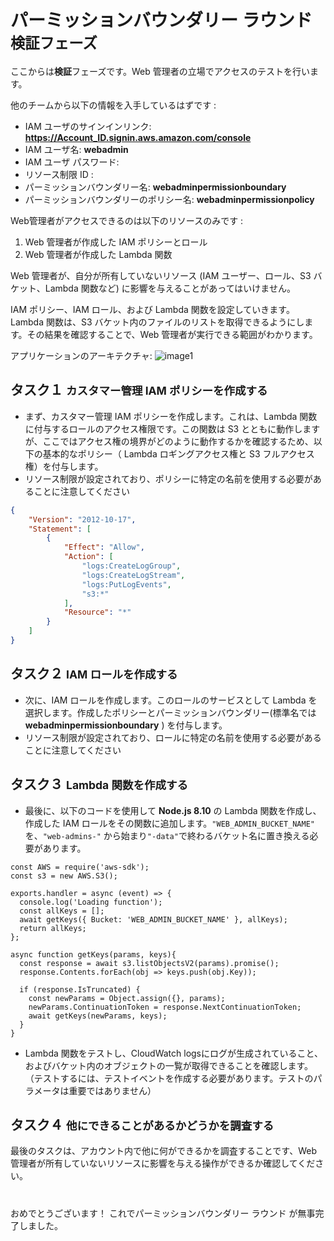 # パーミッションバウンダリー ラウンド <small>検証フェーズ</small>

ここからは**検証**フェーズです。Web 管理者の立場でアクセスのテストを行います。 

他のチームから以下の情報を入手しているはずです :

* IAM ユーザのサインインリンク:	**https://Account_ID.signin.aws.amazon.com/console**
* IAM ユーザ名: **webadmin**
* IAM ユーザ パスワード:	
* リソース制限 ID :	
* パーミッションバウンダリー名: **webadminpermissionboundary**
* パーミッションバウンダリーのポリシー名: **webadminpermissionpolicy**

Web管理者がアクセスできるのは以下のリソースのみです :


1. Web 管理者が作成した IAM ポリシーとロール 
2. Web 管理者が作成した Lambda 関数

Web 管理者が、自分が所有していないリソース (IAM ユーザー、ロール、S3 バケット、Lambda 関数など) に影響を与えることがあってはいけません。  

IAM ポリシー、IAM ロール、および Lambda 関数を設定していきます。Lambda 関数は、S3 バケット内のファイルのリストを取得できるようにします。その結果を確認することで、Web 管理者が実行できる範囲がわかります。 

アプリケーションのアーキテクチャ: ![image1](./images/architecture.png)

## タスク１ <small>         カスタマー管理 IAM ポリシーを作成する  </small>

* まず、カスタマー管理 IAM ポリシーを作成します。これは、Lambda 関数に付与するロールのアクセス権限です。この関数は S3 とともに動作しますが、ここではアクセス権の境界がどのように動作するかを確認するため、以下の基本的なポリシー（ Lambda ロギングアクセス権と S3 フルアクセス権）を付与します。  
* リソース制限が設定されており、ポリシーに特定の名前を使用する必要があることに注意してください  

``` json
{
    "Version": "2012-10-17",
    "Statement": [
        {
            "Effect": "Allow",
            "Action": [
                "logs:CreateLogGroup",
                "logs:CreateLogStream",
                "logs:PutLogEvents",
                "s3:*"
            ],
            "Resource": "*"
        }
    ]
}
```

## タスク２ <small>IAM ロールを作成する</small>

* 次に、IAM ロールを作成します。このロールのサービスとして Lambda を選択します。作成したポリシーとパーミッションバウンダリー(標準名では **webadminpermissionboundary** ) を付与します。
* リソース制限が設定されており、ロールに特定の名前を使用する必要があることに注意してください  
	
## タスク３ <small>Lambda 関数を作成する</small>

* 最後に、以下のコードを使用して **Node.js 8.10** の Lambda 関数を作成し、作成した IAM ロールをその関数に追加します。`"WEB_ADMIN_BUCKET_NAME"` を、`"web-admins-"` から始まり`"-data"`で終わるバケット名に置き換える必要があります。

``` node
const AWS = require('aws-sdk');
const s3 = new AWS.S3();

exports.handler = async (event) => {
  console.log('Loading function');
  const allKeys = [];
  await getKeys({ Bucket: 'WEB_ADMIN_BUCKET_NAME' }, allKeys);
  return allKeys;
};

async function getKeys(params, keys){
  const response = await s3.listObjectsV2(params).promise();
  response.Contents.forEach(obj => keys.push(obj.Key));

  if (response.IsTruncated) {
    const newParams = Object.assign({}, params);
    newParams.ContinuationToken = response.NextContinuationToken;
    await getKeys(newParams, keys); 
  }
}
```

* Lambda 関数をテストし、CloudWatch logsにログが生成されていること、およびバケット内のオブジェクトの一覧が取得できることを確認します。（テストするには、テストイベントを作成する必要があります。テストのパラメータは重要ではありません）

## タスク４ <small>他にできることがあるかどうかを調査する</small>

最後のタスクは、アカウント内で他に何ができるかを調査することです、Web 管理者が所有していないリソースに影響を与える操作ができるか確認してください。



#

おめでとうございます！  これでパーミッションバウンダリー ラウンド が無事完了しました。